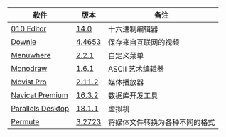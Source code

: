 | 软件                                                                   | 版本                                                                                                                    | 备注                           |
| ---------------------------------------------------------------------- | ----------------------------------------------------------------------------------------------------------------------- | ------------------------------ |
| [010 Editor](https://www.sweetscape.com/010editor/)                    | [14.0](https://github.com/testpatch/APP-macOS/releases/download/010editor_14.0/010editor_14.0.7z)                       | 十六进制编辑器                 |
| [Downie](https://software.charliemonroe.net/downie/)                   | [4.4653](https://github.com/testpatch/APP-macOS/releases/download/Downie_4_4653/Downie_4_4653.7z)                       | 保存来自互联网的视频           |
| [Menuwhere](https://manytricks.com/menuwhere/)                         | [2.2.1](https://github.com/testpatch/APP-macOS/releases/download/Menuwhere_2.2.1/Menuwhere_2.2.1.7z)                    | 自定义菜单                     |
| [Monodraw](https://monodraw.helftone.com/)                             | [1.6.1](https://github.com/testpatch/APP-macOS/releases/download/Monodraw_1.6.1/Monodraw_1.6.1.7z)                      | ASCII 艺术编辑器               |
| [Movist Pro](https://movistprime.com/)                                 | [2.11.2](https://github.com/testpatch/APP-macOS/releases/download/MovistPro_2.11.2/MovistPro_2.11.2.7z)                 | 媒体播放器                     |
| [Navicat Premium](https://www.navicat.com.cn/products/navicat-premium) | [16.3.2](https://github.com/testpatch/APP-macOS/releases/download/NavicatPremium_16.3.2_CN/NavicatPremium_16.3.2_CN.7z) | 数据库开发工具                 |
| [Parallels Desktop](https://www.parallels.com/products/desktop/)       | [18.1.1](https://github.com/testpatch/APP-macOS/releases/download/ParallelsDesktop_18.1.1/ParallelsDesktop_18.1.1.7z)   | 虚拟机                         |
| [Permute](https://software.charliemonroe.net/permute/)                 | [3.2723](https://github.com/testpatch/APP-macOS/releases/download/Permute_3_2723/Permute_3_2723.7z)                     | 将媒体文件转换为各种不同的格式 |
